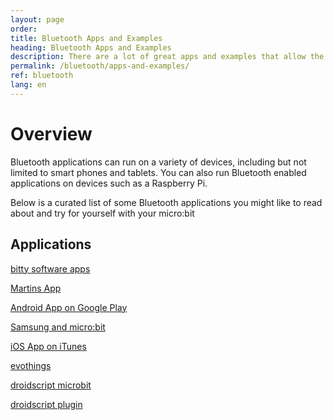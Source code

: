 ```yaml
---
layout: page
order:
title: Bluetooth Apps and Examples
heading: Bluetooth Apps and Examples
description: There are a lot of great apps and examples that allow the micro:bit to talk to a smartphone over BLE
permalink: /bluetooth/apps-and-examples/
ref: bluetooth
lang: en
---
```


# Overview

Bluetooth applications can run on a variety of devices, including but not limited
to smart phones and tablets. You can also run Bluetooth enabled applications
on devices such as a Raspberry Pi.

Below is a curated list of some Bluetooth applications you might like to read
about and try for yourself with your micro:bit


## Applications

[bitty software apps](http://www.bittysoftware.com)

[Martins App](http://bluetooth-mdw.blogspot.co.uk/p/bbc-microbit.html)

[Android App on Google Play](https://play.google.com/store/apps/details?id=com.samsung.microbit&hl=en_GB)

<a href="http://www.samsung.com/uk/microbit/" data-proofer-ignore>Samsung and micro:bit</a>

[iOS App on iTunes](https://itunes.apple.com/gb/app/micro-bit/id1092687276?mt=8)

[evothings](https://evothings.com/evothings-and-the-bbc-microbit/)

[droidscript microbit](http://www.microbit-js.org/controlling-microbit-with-droidscript/)

[droidscript plugin](http://www.microbit-js.org/installing-the-microbit-plugin-for-droidscript/)
